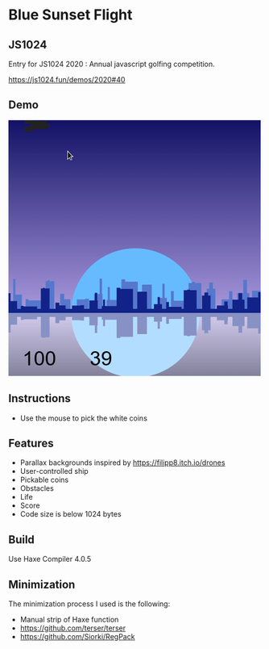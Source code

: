 # Blue Sunset Flight

## JS1024

Entry for JS1024 2020 : Annual javascript golfing competition.

https://js1024.fun/demos/2020#40

## Demo

![Image](https://github.com/gogoprog/js1024-2020/raw/master/demo.gif)

## Instructions

 * Use the mouse to pick the white coins

## Features

 * Parallax backgrounds inspired by https://filipp8.itch.io/drones
 * User-controlled ship
 * Pickable coins
 * Obstacles
 * Life
 * Score
 * Code size is below 1024 bytes

## Build

Use Haxe Compiler 4.0.5

## Minimization

The minimization process I used is the following:

 * Manual strip of Haxe function
 * https://github.com/terser/terser
 * https://github.com/Siorki/RegPack
